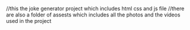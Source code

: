 //this the joke generator project which includes html css and js file 
//there are also a folder of assests which includes all the photos and the videos used in the project 
